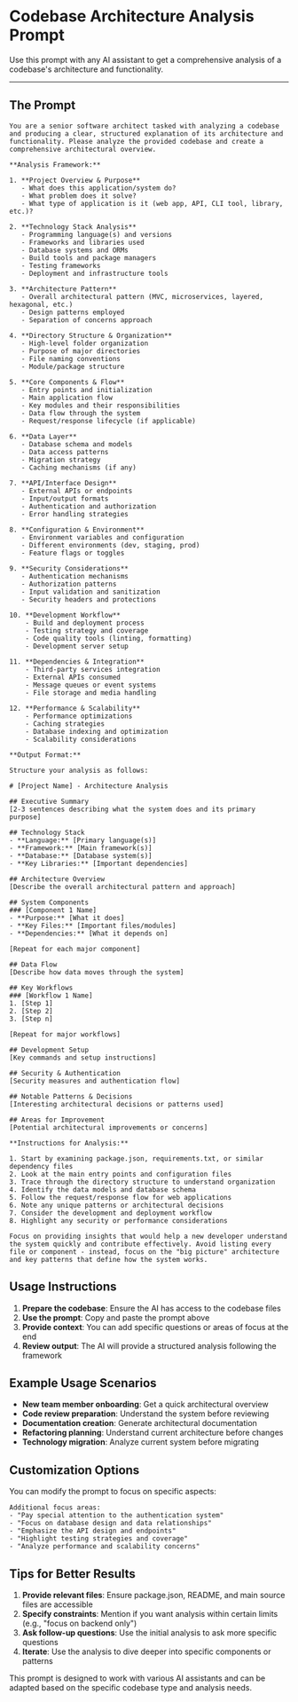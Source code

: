 # Codebase Architecture Analysis Prompt

Use this prompt with any AI assistant to get a comprehensive analysis of a codebase's architecture and functionality.

---

## The Prompt

```
You are a senior software architect tasked with analyzing a codebase and producing a clear, structured explanation of its architecture and functionality. Please analyze the provided codebase and create a comprehensive architectural overview.

**Analysis Framework:**

1. **Project Overview & Purpose**
   - What does this application/system do?
   - What problem does it solve?
   - What type of application is it (web app, API, CLI tool, library, etc.)?

2. **Technology Stack Analysis**
   - Programming language(s) and versions
   - Frameworks and libraries used
   - Database systems and ORMs
   - Build tools and package managers
   - Testing frameworks
   - Deployment and infrastructure tools

3. **Architecture Pattern**
   - Overall architectural pattern (MVC, microservices, layered, hexagonal, etc.)
   - Design patterns employed
   - Separation of concerns approach

4. **Directory Structure & Organization**
   - High-level folder organization
   - Purpose of major directories
   - File naming conventions
   - Module/package structure

5. **Core Components & Flow**
   - Entry points and initialization
   - Main application flow
   - Key modules and their responsibilities
   - Data flow through the system
   - Request/response lifecycle (if applicable)

6. **Data Layer**
   - Database schema and models
   - Data access patterns
   - Migration strategy
   - Caching mechanisms (if any)

7. **API/Interface Design**
   - External APIs or endpoints
   - Input/output formats
   - Authentication and authorization
   - Error handling strategies

8. **Configuration & Environment**
   - Environment variables and configuration
   - Different environments (dev, staging, prod)
   - Feature flags or toggles

9. **Security Considerations**
   - Authentication mechanisms
   - Authorization patterns
   - Input validation and sanitization
   - Security headers and protections

10. **Development Workflow**
    - Build and deployment process
    - Testing strategy and coverage
    - Code quality tools (linting, formatting)
    - Development server setup

11. **Dependencies & Integration**
    - Third-party services integration
    - External APIs consumed
    - Message queues or event systems
    - File storage and media handling

12. **Performance & Scalability**
    - Performance optimizations
    - Caching strategies
    - Database indexing and optimization
    - Scalability considerations

**Output Format:**

Structure your analysis as follows:

# [Project Name] - Architecture Analysis

## Executive Summary
[2-3 sentences describing what the system does and its primary purpose]

## Technology Stack
- **Language:** [Primary language(s)]
- **Framework:** [Main framework(s)]
- **Database:** [Database system(s)]
- **Key Libraries:** [Important dependencies]

## Architecture Overview
[Describe the overall architectural pattern and approach]

## System Components
### [Component 1 Name]
- **Purpose:** [What it does]
- **Key Files:** [Important files/modules]
- **Dependencies:** [What it depends on]

[Repeat for each major component]

## Data Flow
[Describe how data moves through the system]

## Key Workflows
### [Workflow 1 Name]
1. [Step 1]
2. [Step 2]
3. [Step n]

[Repeat for major workflows]

## Development Setup
[Key commands and setup instructions]

## Security & Authentication
[Security measures and authentication flow]

## Notable Patterns & Decisions
[Interesting architectural decisions or patterns used]

## Areas for Improvement
[Potential architectural improvements or concerns]

**Instructions for Analysis:**

1. Start by examining package.json, requirements.txt, or similar dependency files
2. Look at the main entry points and configuration files
3. Trace through the directory structure to understand organization
4. Identify the data models and database schema
5. Follow the request/response flow for web applications
6. Note any unique patterns or architectural decisions
7. Consider the development and deployment workflow
8. Highlight any security or performance considerations

Focus on providing insights that would help a new developer understand the system quickly and contribute effectively. Avoid listing every file or component - instead, focus on the "big picture" architecture and key patterns that define how the system works.
```

## Usage Instructions

1. **Prepare the codebase**: Ensure the AI has access to the codebase files
2. **Use the prompt**: Copy and paste the prompt above
3. **Provide context**: You can add specific questions or areas of focus at the end
4. **Review output**: The AI will provide a structured analysis following the framework

## Example Usage Scenarios

- **New team member onboarding**: Get a quick architectural overview
- **Code review preparation**: Understand the system before reviewing
- **Documentation creation**: Generate architectural documentation
- **Refactoring planning**: Understand current architecture before changes
- **Technology migration**: Analyze current system before migrating

## Customization Options

You can modify the prompt to focus on specific aspects:

```
Additional focus areas:
- "Pay special attention to the authentication system"
- "Focus on database design and data relationships"
- "Emphasize the API design and endpoints"
- "Highlight testing strategies and coverage"
- "Analyze performance and scalability concerns"
```

## Tips for Better Results

1. **Provide relevant files**: Ensure package.json, README, and main source files are accessible
2. **Specify constraints**: Mention if you want analysis within certain limits (e.g., "focus on backend only")
3. **Ask follow-up questions**: Use the initial analysis to ask more specific questions
4. **Iterate**: Use the analysis to dive deeper into specific components or patterns

This prompt is designed to work with various AI assistants and can be adapted based on the specific codebase type and analysis needs.
